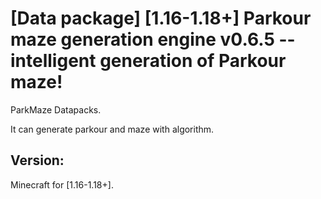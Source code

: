 # [Data package] [1.16-1.18+] Parkour maze generation engine v0.6.5 -- intelligent generation of Parkour maze!

ParkMaze Datapacks.

It can generate parkour and maze with algorithm.

## Version:

Minecraft for [1.16-1.18+].
